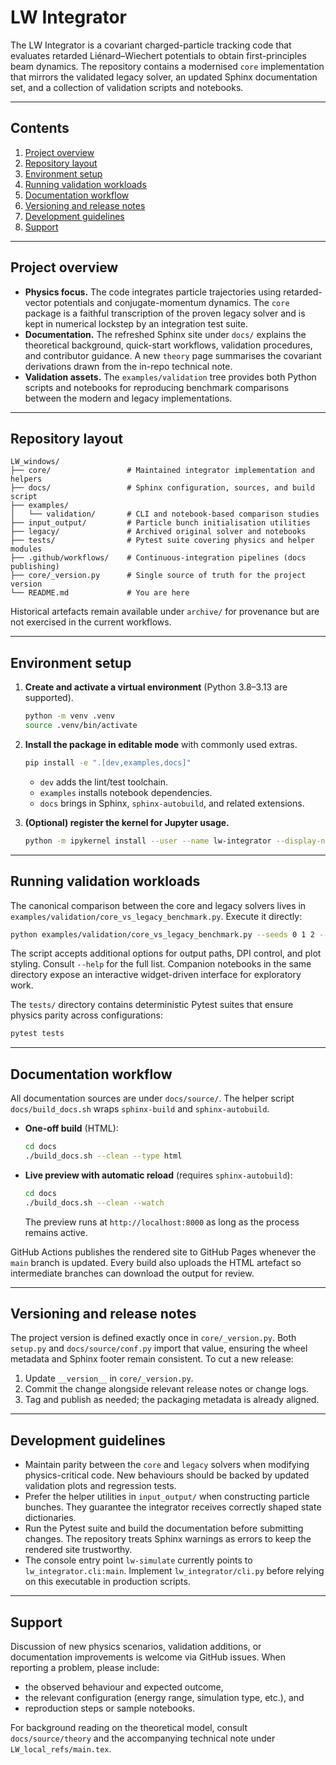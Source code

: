 # LW Integrator

The LW Integrator is a covariant charged-particle tracking code that evaluates
retarded Liénard–Wiechert potentials to obtain first-principles beam dynamics.
The repository contains a modernised ``core`` implementation that mirrors the
validated legacy solver, an updated Sphinx documentation set, and a collection
of validation scripts and notebooks.

---

## Contents

1. [Project overview](#project-overview)
2. [Repository layout](#repository-layout)
3. [Environment setup](#environment-setup)
4. [Running validation workloads](#running-validation-workloads)
5. [Documentation workflow](#documentation-workflow)
6. [Versioning and release notes](#versioning-and-release-notes)
7. [Development guidelines](#development-guidelines)
8. [Support](#support)

---

## Project overview

* **Physics focus.**  The code integrates particle trajectories using
  retarded-vector potentials and conjugate-momentum dynamics.  The ``core``
  package is a faithful transcription of the proven legacy solver and is kept in
  numerical lockstep by an integration test suite.
* **Documentation.**  The refreshed Sphinx site under ``docs/`` explains the
  theoretical background, quick-start workflows, validation procedures, and
  contributor guidance.  A new ``theory`` page summarises the covariant
  derivations drawn from the in-repo technical note.
* **Validation assets.**  The ``examples/validation`` tree provides both Python
  scripts and notebooks for reproducing benchmark comparisons between the
  modern and legacy implementations.

---

## Repository layout

```
LW_windows/
├── core/                 # Maintained integrator implementation and helpers
├── docs/                 # Sphinx configuration, sources, and build script
├── examples/
│   └── validation/       # CLI and notebook-based comparison studies
├── input_output/         # Particle bunch initialisation utilities
├── legacy/               # Archived original solver and notebooks
├── tests/                # Pytest suite covering physics and helper modules
├── .github/workflows/    # Continuous-integration pipelines (docs publishing)
├── core/_version.py      # Single source of truth for the project version
└── README.md             # You are here
```

Historical artefacts remain available under ``archive/`` for provenance but are
not exercised in the current workflows.

---

## Environment setup

1. **Create and activate a virtual environment** (Python 3.8–3.13 are supported).

   ```bash
   python -m venv .venv
   source .venv/bin/activate
   ```

2. **Install the package in editable mode** with commonly used extras.

   ```bash
   pip install -e ".[dev,examples,docs]"
   ```

   * ``dev`` adds the lint/test toolchain.
   * ``examples`` installs notebook dependencies.
   * ``docs`` brings in Sphinx, ``sphinx-autobuild``, and related extensions.

3. **(Optional) register the kernel for Jupyter usage.**

   ```bash
   python -m ipykernel install --user --name lw-integrator --display-name "LW Integrator (.venv)"
   ```

---

## Running validation workloads

The canonical comparison between the core and legacy solvers lives in
``examples/validation/core_vs_legacy_benchmark.py``.  Execute it directly:

```bash
python examples/validation/core_vs_legacy_benchmark.py --seeds 0 1 2 --steps 5000 --plot
```

The script accepts additional options for output paths, DPI control, and plot
styling.  Consult ``--help`` for the full list.  Companion notebooks in the same
directory expose an interactive widget-driven interface for exploratory work.

The ``tests/`` directory contains deterministic Pytest suites that ensure
physics parity across configurations:

```bash
pytest tests
```

---

## Documentation workflow

All documentation sources are under ``docs/source/``.  The helper script
``docs/build_docs.sh`` wraps ``sphinx-build`` and ``sphinx-autobuild``.

* **One-off build** (HTML):

  ```bash
  cd docs
  ./build_docs.sh --clean --type html
  ```

* **Live preview with automatic reload** (requires ``sphinx-autobuild``):

  ```bash
  cd docs
  ./build_docs.sh --clean --watch
  ```

  The preview runs at ``http://localhost:8000`` as long as the process remains
  active.

GitHub Actions publishes the rendered site to GitHub Pages whenever the ``main``
branch is updated.  Every build also uploads the HTML artefact so intermediate
branches can download the output for review.

---

## Versioning and release notes

The project version is defined exactly once in ``core/_version.py``.  Both
``setup.py`` and ``docs/source/conf.py`` import that value, ensuring the wheel
metadata and Sphinx footer remain consistent.  To cut a new release:

1. Update ``__version__`` in ``core/_version.py``.
2. Commit the change alongside relevant release notes or change logs.
3. Tag and publish as needed; the packaging metadata is already aligned.

---

## Development guidelines

* Maintain parity between the ``core`` and ``legacy`` solvers when modifying
  physics-critical code.  New behaviours should be backed by updated validation
  plots and regression tests.
* Prefer the helper utilities in ``input_output/`` when constructing particle
  bunches.  They guarantee the integrator receives correctly shaped state
  dictionaries.
* Run the Pytest suite and build the documentation before submitting changes.
  The repository treats Sphinx warnings as errors to keep the rendered site
  trustworthy.
* The console entry point ``lw-simulate`` currently points to
  ``lw_integrator.cli:main``.  Implement ``lw_integrator/cli.py`` before relying
  on this executable in production scripts.

---

## Support

Discussion of new physics scenarios, validation additions, or documentation
improvements is welcome via GitHub issues.  When reporting a problem, please
include:

* the observed behaviour and expected outcome,
* the relevant configuration (energy range, simulation type, etc.), and
* reproduction steps or sample notebooks.

For background reading on the theoretical model, consult ``docs/source/theory``
and the accompanying technical note under ``LW_local_refs/main.tex``.
